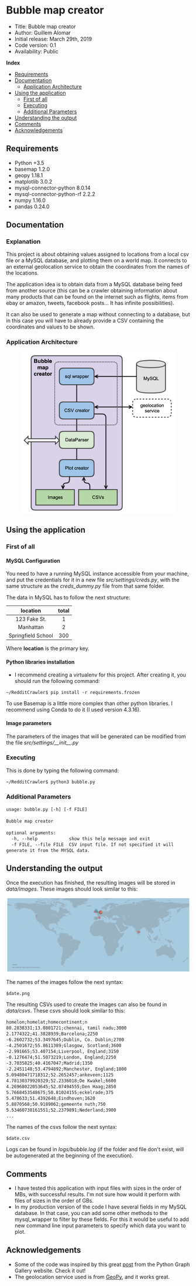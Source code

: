 # Bubble map creator

*    Title: Bubble map creator     
*    Author: Guillem Alomar
*    Initial release: March 29th, 2019                     
*    Code version: 0.1                         
*    Availability: Public     

**Index**
* [Requirements](#requirements)
* [Documentation](#documentation)
    * [Application Architecture](#application-architecture)
* [Using the application](#using-the-application)
    * [First of all](#first-of-all)
    * [Executing](#executing)
    * [Additional Parameters](#additional-parameters)
* [Understanding the output](#understanding-the-output)
* [Comments](#comments)
* [Acknowledgements](#acknowledgements)

## Requirements

- Python +3.5
- basemap 1.2.0
- geopy 1.18.1
- matplotlib 3.0.2
- mysql-connector-python 8.0.14
- mysql-connector-python-rf 2.2.2
- numpy 1.16.0
- pandas 0.24.0

## Documentation

### Explanation

This project is about obtaining values assigned to locations from a local csv file or a MySQL database, and plotting them on a world map. It connects to an external geolocation service to obtain the coordinates from the names of the locations.

The application idea is to obtain data from a MySQL database being feed from another source (this can be a crawler obtaining information about many products that can be found on the internet such as flights, items from ebay or amazon, tweets, facebook posts... It has infinite possibilities).

It can also be used to generate a map without connecting to a database, but in this case you will have to already provide a CSV containing the coordinates and values to be shown.

### Application Architecture

<p align="center"><img src="Documentation/Diagram.png" width="420"></p>

## Using the application

### First of all

#### MySQL Configuration

You need to have a running MySQL instance accessible from your machine, and put the credentials for it in a new file _src/settings/creds.py_, with the same structure as the _creds_dummy.py_ file from that same folder.

The data in MySQL has to follow the next structure:

|      location      | total |
|:------------------:|:-----:|
|    123 Fake St.    |   1   |
|     Manhattan      |   2   |
| Springfield School |  300  |

Where **location** is the primary key.

#### Python libraries installation

- I recommend creating a virtualenv for this project. After creating it, you should run the following command:
```
~/RedditCrawler$ pip install -r requirements.frozen
```

To use Basemap is a little more complex than other python libraries.
I recommend using Conda to do it (I used version 4.3.16).

#### Image parameters

The parameters of the images that will be generated can be modified from the file _src/settings/\_\_init\_\_.py_

### Executing

This is done by typing the following command:
```
~/RedditCrawler$ python3 bubble.py
```

### Additional Parameters

```
usage: bubble.py [-h] [-f FILE]

Bubble map creator

optional arguments:
  -h, --help            show this help message and exit
  -f FILE, --file FILE  CSV input file. If not specified it will generate it from the MYSQL data.
 ```
 
 ## Understanding the output
 
Once the execution has finished, the resulting images will be stored in _data/images_. These images should look similar to this:
 
![alt text][logo2]

[logo2]: Documentation/ImageExample.png "Application Architecture"

The names of the images follow the next syntax:

```
$date.png
```

The resulting CSVs used to create the images can also be found in _data/csvs_. These csvs should look similar to this:

```
homelon;homelat;homecontinent;n
80.2838331;13.0801721;chennai, tamil nadu;3000
2.1774322;41.3828939;Barcelona;2250
-6.2602732;53.3497645;Dublin, Co. Dublin;2700
-4.2501672;55.8611389;Glasgow, Scotland;3600
-2.991665;53.407154;Liverpool, England;3150
-0.1276474;51.5073219;London, England;2250
-3.7035825;40.4167047;Madrid;1350
-2.2451148;53.4794892;Manchester, England;1800
5.09480471718312;52.2652457;ankeveen;1125
4.78130379920329;52.2336018;De Kwakel;6600
4.26968022053645;52.07494555;Den Haag;2850
5.7668453548675;50.81024155;eckelrade;375
5.478633;51.4392648;Eindhoven;1620
5.8870568;50.9189062;gemeente nuth;750
5.53460738161551;52.2379891;Nederland;3900
...
```

The names of the csvs follow the next syntax:

```
$date.csv
```

Logs can be found in _logs/bubble.log_ (if the folder and file don't exist, will be autogenerated at the beginning of the execution).

## Comments

- I have tested this application with input files with sizes in the order of MBs, with successful results. I'm not sure how would it perform with files of sizes in the order of GBs.
- In my production version of the code I have several fields in my MySQL database. In that case, you can add some other methods to the mysql_wrapper to filter by these fields. For this it would be useful to add new command line input parameters to specify which data you want to plot.

## Acknowledgements

- Some of the code was inspired by this great [post](https://python-graph-gallery.com/315-a-world-map-of-surf-tweets/) from the Python Graph Gallery website. Check it out!
- The geolocation service used is from [GeoPy](https://geopy.readthedocs.io/en/stable/), and it works great.
